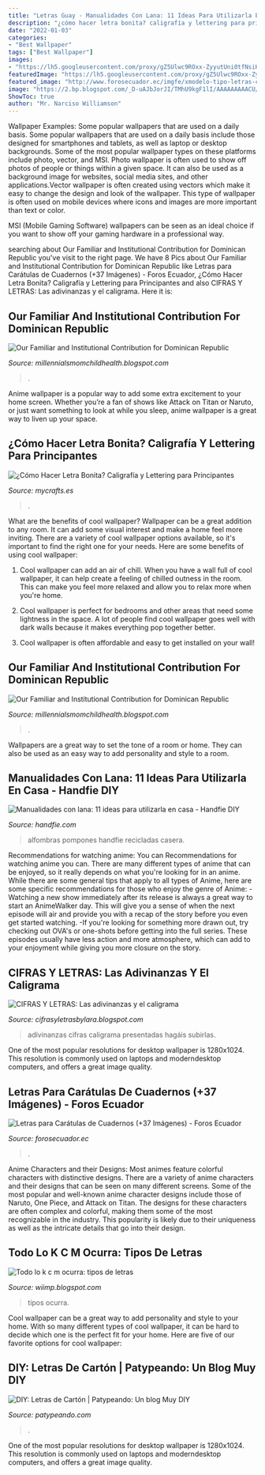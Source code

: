 ```yaml
---
title: "Letras Guay - Manualidades Con Lana: 11 Ideas Para Utilizarla En Casa"
description: "¿cómo hacer letra bonita? caligrafía y lettering para principantes"
date: "2022-01-03"
categories:
- "Best Wallpaper"
tags: ["Best Wallpaper"]
images:
- "https://lh5.googleusercontent.com/proxy/gZ5Ulwc9ROxx-ZyyutUni0tfNsiKNos5M_lkjzwz7-J-VMElw5GTM8iKMwcNZeeDMMPIdyMo4qtkYZGfS6Ekv7MOGRY=w1200-h630-n-k-no-nu"
featuredImage: "https://lh5.googleusercontent.com/proxy/gZ5Ulwc9ROxx-ZyyutUni0tfNsiKNos5M_lkjzwz7-J-VMElw5GTM8iKMwcNZeeDMMPIdyMo4qtkYZGfS6Ekv7MOGRY=w1200-h630-n-k-no-nu"
featured_image: "http://www.forosecuador.ec/imgfe/xmodelo-tipo-letras-caratulas-cuadernos-23.jpg.pagespeed.ic.zZppMXEBbZ.jpg"
image: "https://2.bp.blogspot.com/_D-uAJbJorJI/TMhU9kgF1lI/AAAAAAAAACU/sJ75kF4ule8/s320/fontxs2.png"
ShowToc: true
author: "Mr. Narciso Williamson"
---
```



Wallpaper Examples: Some popular wallpapers that are used on a daily basis.
Some popular wallpapers that are used on a daily basis include those designed for smartphones and tablets, as well as laptop or desktop backgrounds. Some of the most popular wallpaper types on these platforms include photo, vector, and MSI. 
Photo wallpaper is often used to show off photos of people or things within a given space. It can also be used as a background image for websites, social media sites, and other applications.Vector wallpaper is often created using vectors which make it easy to change the design and look of the wallpaper. This type of wallpaper is often used on mobile devices where icons and images are more important than text or color. 

MSI (Mobile Gaming Software) wallpapers can be seen as an ideal choice if you want to show off your gaming hardware in a professional way.

	

		
searching about Our Familiar and Institutional Contribution for Dominican Republic you've visit to the right page. We have 8 Pics about Our Familiar and Institutional Contribution for Dominican Republic like Letras para Carátulas de Cuadernos (+37 Imágenes) - Foros Ecuador, ¿Cómo Hacer Letra Bonita? Caligrafía y Lettering para Principantes and also CIFRAS Y LETRAS: Las adivinanzas y el caligrama. Here it is:
		
    
## Our Familiar And Institutional Contribution For Dominican Republic

<img loading=lazy src="https://lh5.googleusercontent.com/proxy/gZ5Ulwc9ROxx-ZyyutUni0tfNsiKNos5M_lkjzwz7-J-VMElw5GTM8iKMwcNZeeDMMPIdyMo4qtkYZGfS6Ekv7MOGRY=w1200-h630-n-k-no-nu" onerror="this.onerror=null;this.src='https://tse3.mm.bing.net/th?id=OIP.tXgwT5sCOd4wZ-9nqm-cDQEgDY&amp;pid=15.1';" alt="Our Familiar and Institutional Contribution for Dominican Republic">

_Source: millennialsmomchildhealth.blogspot.com_

>. 

	

Anime wallpaper is a popular way to add some extra excitement to your home screen. Whether you’re a fan of shows like Attack on Titan or Naruto, or just want something to look at while you sleep, anime wallpaper is a great way to liven up your space.

    
## ¿Cómo Hacer Letra Bonita? Caligrafía Y Lettering Para Principantes

<img loading=lazy src="https://cdn.mycrafts.es/i/1/11/93/como-hacer-letra-bonita-piNC-o.jpg" onerror="this.onerror=null;this.src='https://tse2.mm.bing.net/th?id=OIP.beCalLrOE-9E2a3RaglIwAHaEK&amp;pid=15.1';" alt="¿Cómo Hacer Letra Bonita? Caligrafía y Lettering para Principantes">

_Source: mycrafts.es_

>. 

	

What are the benefits of cool wallpaper?
Wallpaper can be a great addition to any room. It can add some visual interest and make a home feel more inviting. There are a variety of cool wallpaper options available, so it's important to find the right one for your needs. Here are some benefits of using cool wallpaper: 
1. Cool wallpaper can add an air of chill. When you have a wall full of cool wallpaper, it can help create a feeling of chilled outness in the room. This can make you feel more relaxed and allow you to relax more when you're home. 

2. Cool wallpaper is perfect for bedrooms and other areas that need some lightness in the space. A lot of people find cool wallpaper goes well with dark walls because it makes everything pop together better. 

3. Cool wallpaper is often affordable and easy to get installed on your wall!

    
## Our Familiar And Institutional Contribution For Dominican Republic

<img loading=lazy src="https://lh6.googleusercontent.com/proxy/JahdCQxXas6JgfWRh1gPf2vvf3qDrLat5isij43SoFpGID6OMux6TFXs2wPlHMeCT4AAszmdlXcoV1NcSX5djj1fMz0=w1200-h630-n-k-no-nu" onerror="this.onerror=null;this.src='https://tse1.mm.bing.net/th?id=OIP.NVJLkFl57761fHd1s1nx5gHaFj&amp;pid=15.1';" alt="Our Familiar and Institutional Contribution for Dominican Republic">

_Source: millennialsmomchildhealth.blogspot.com_

>. 

	

Wallpapers are a great way to set the tone of a room or home. They can also be used as an easy way to add personality and style to a room.

    
## Manualidades Con Lana: 11 Ideas Para Utilizarla En Casa - Handfie DIY

<img loading=lazy src="https://www.handfie.com/wp-content/uploads/2018/05/manualidades-para-niños-min.jpg" onerror="this.onerror=null;this.src='https://tse2.mm.bing.net/th?id=OIP.M8EIEMYvk49XMB4VOhHcRgHaEz&amp;pid=15.1';" alt="Manualidades con lana: 11 ideas para utilizarla en casa - Handfie DIY">

_Source: handfie.com_

>alfombras pompones handfie recicladas casera. 

	

Recommendations for watching anime: You can
Recommendations for watching anime you can. There are many different types of anime that can be enjoyed, so it really depends on what you're looking for in an anime. While there are some general tips that apply to all types of Anime, here are some specific recommendations for those who enjoy the genre of Anime: 
-Watching a new show immediately after its release is always a great way to start an AnimeWalker day. This will give you a sense of when the next episode will air and provide you with a recap of the story before you even get started watching. 
-If you're looking for something more drawn out, try checking out OVA's or one-shots before getting into the full series. These episodes usually have less action and more atmosphere, which can add to your enjoyment while giving you more closure on the story.

    
## CIFRAS Y LETRAS: Las Adivinanzas Y El Caligrama

<img loading=lazy src="http://2.bp.blogspot.com/-afE_ja7hrgY/UkL5AwP_1nI/AAAAAAAAAEc/pjgUEAACGiM/s1600/Escanear0008.jpg" onerror="this.onerror=null;this.src='https://tse1.mm.bing.net/th?id=OIP.g6RcDd3pbR4ipnYWztpsxQHaJ5&amp;pid=15.1';" alt="CIFRAS Y LETRAS: Las adivinanzas y el caligrama">

_Source: cifrasyletrasbylara.blogspot.com_

>adivinanzas cifras caligrama presentadas hagáis subirlas. 

	

One of the most popular resolutions for desktop wallpaper is 1280x1024. This resolution is commonly used on laptops and moderndesktop computers, and offers a great image quality.

    
## Letras Para Carátulas De Cuadernos (+37 Imágenes) - Foros Ecuador

<img loading=lazy src="http://www.forosecuador.ec/imgfe/xmodelo-tipo-letras-caratulas-cuadernos-23.jpg.pagespeed.ic.zZppMXEBbZ.jpg" onerror="this.onerror=null;this.src='https://tse3.mm.bing.net/th?id=OIP.Kt_yv0ZW8r7S_9caW7FFPwHaNd&amp;pid=15.1';" alt="Letras para Carátulas de Cuadernos (+37 Imágenes) - Foros Ecuador">

_Source: forosecuador.ec_

>. 

	

Anime Characters and their Designs: Most animes feature colorful characters with distinctive designs.
There are a variety of anime characters and their designs that can be seen on many different screens. Some of the most popular and well-known anime character designs include those of Naruto, One Piece, and Attack on Titan. The designs for these characters are often complex and colorful, making them some of the most recognizable in the industry. This popularity is likely due to their uniqueness as well as the intricate details that go into their design.

    
## Todo Lo K C M Ocurra: Tipos De Letras

<img loading=lazy src="https://2.bp.blogspot.com/_D-uAJbJorJI/TMhU9kgF1lI/AAAAAAAAACU/sJ75kF4ule8/s320/fontxs2.png" onerror="this.onerror=null;this.src='https://tse2.mm.bing.net/th?id=OIP.qltWH5lGs0e5u4z87OfvmwHaHE&amp;pid=15.1';" alt="Todo lo k c m ocurra: tipos de letras">

_Source: wiimp.blogspot.com_

>tipos ocurra. 

	

Cool wallpaper can be a great way to add personality and style to your home. With so many different types of cool wallpaper, it can be hard to decide which one is the perfect fit for your home. Here are five of our favorite options for cool wallpaper: 

    
## DIY: Letras De Cartón | Patypeando: Un Blog Muy DIY

<img loading=lazy src="https://1.bp.blogspot.com/-GB9m824yVZQ/XH46vRSp_CI/AAAAAAAAhIQ/B1QVVAaSVBMUH8w-mYrJXZMR_syGHBMBgCLcBGAs/s1600/diy-letras-de-carton_25025028236_o.jpg" onerror="this.onerror=null;this.src='https://tse1.mm.bing.net/th?id=OIP.zWXIDH7HooA4k8SUvhRqoQHaKJ&amp;pid=15.1';" alt="DIY: Letras de Cartón | Patypeando: Un blog Muy DIY">

_Source: patypeando.com_

>. 

	

One of the most popular resolutions for desktop wallpaper is 1280x1024. This resolution is commonly used on laptops and moderndesktop computers, and offers a great image quality.

